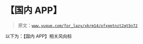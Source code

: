 # 【国内 APP】

> 原文：[`www.yuque.com/for_lazy/xkrm14/ofxgetnzt2qt5n72`](https://www.yuque.com/for_lazy/xkrm14/ofxgetnzt2qt5n72)

以下为：【国内 APP】相关风向标





